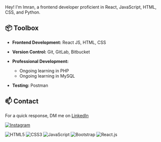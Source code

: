 Hey! I'm Imran, a frontend developer proficient in React, JavaScript, HTML, CSS, and Python.


## 📦 Toolbox

- **Frontend Development:** React JS, HTML, CSS  
- **Version Control:** Git, GitLab, Bitbucket  
- **Professional Development:**
  - Ongoing learning in PHP  
  - Ongoing learning in MySQL
   
- **Testing:** Postman  

## 📫 Contact

 For a quick response, DM me on [LinkedIn](https://www.linkedin.com/in/imranabdisalan/)
 
[![Instagram](https://img.shields.io/badge/Instagram-%23E4405F.svg?logo=Instagram&logoColor=white)](https://instagram.com/imraac) 



 ![HTML5](https://img.icons8.com/color/48/000000/html-5.png) [](https://icons8.com/icon/20909/html-5)                      ![CSS3](https://img.icons8.com/color/48/000000/css3.png) [](https://icons8.com/icon/20906/css3)
 ![JavaScript](https://img.icons8.com/color/48/000000/javascript.png) [](https://icons8.com/icon/20907/javascript)               ![Bootstrap](https://img.icons8.com/color/48/000000/bootstrap.png) [](https://icons8.com/icon/99865/bootstrap)
 ![React.js](https://img.icons8.com/color/48/000000/react-native.png) [](https://icons8.com/icon/45168/react-native)     
